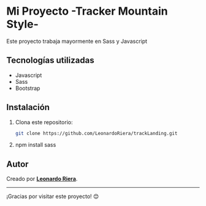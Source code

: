 # Mi Proyecto -Tracker Mountain Style-

Este proyecto trabaja mayormente en Sass y Javascript

## Tecnologías utilizadas
- Javascript
- Sass
- Bootstrap


## Instalación
1. Clona este repositorio:  
   ```bash
   git clone https://github.com/LeonardoRiera/trackLanding.git

2. npm install sass




## Autor
Creado por **[Leonardo Riera](www.linkedin.com/in/leonardo-gabriel-riera-92567a283)**.

---
¡Gracias por visitar este proyecto! 😊  